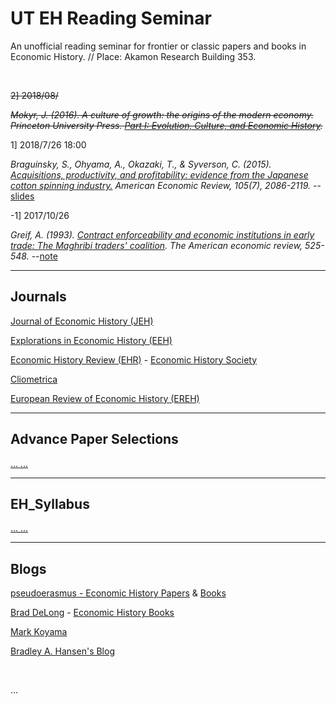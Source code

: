 # UT EH Reading Seminar

An unofficial reading seminar for frontier or classic papers and books in Economic History. 
// Place: Akamon Research Building 353.

<br />

~~2] 2018/08/~~

~~*Mokyr, J. (2016). A culture of growth: the origins of the modern economy. Princeton University Press. [Part I: Evolution, Culture, and Economic History](http://assets.press.princeton.edu/chapters/s10835.pdf).*~~

1] 2018/7/26 18:00

*Braguinsky, S., Ohyama, A., Okazaki, T., & Syverson, C. (2015). [Acquisitions, productivity, and profitability: evidence from the Japanese cotton spinning industry.](https://www.aeaweb.org/articles?id=10.1257/aer.20140150) American Economic Review, 105(7), 2086-2119.* --[slides](https://github.com/Alalalalaki/UT_EH/blob/master/historypre/Okazaki2015AER.pdf) 

-1] 2017/10/26

*Greif, A. (1993). [Contract enforceability and economic institutions in early trade: The Maghribi traders' coalition](https://www.jstor.org/stable/pdf/2117532.pdf). The American economic review, 525-548.* --[note](https://github.com/Alalalalaki/UT_EH/blob/master/historypre/Grief1993_2017:10.pdf)

------

## Journals

[Journal of Economic History (JEH)](https://www.cambridge.org/core/journals/journal-of-economic-history)

[Explorations in Economic History (EEH)](https://www.sciencedirect.com/journal/explorations-in-economic-history)

[Economic History Review (EHR)](https://onlinelibrary.wiley.com/journal/14680289) - [Economic History Society](http://www.ehs.org.uk/journal/)

[Cliometrica](https://link.springer.com/search?sortOrder=newestFirst&facet-content-type=Article&facet-journal-id=11698)

[European Review of Economic History (EREH)](https://academic.oup.com/ereh/advance-articles)

------

## Advance Paper Selections

[... ...](https://github.com/Alalalalaki/UT_EH/blob/master/Advance_EH_selection.md)

-----

## EH_Syllabus

[... ...](https://github.com/Alalalalaki/UT_EH/tree/master/EH_Syllabus)

------

## Blogs

[pseudoerasmus - Economic History Papers](https://pseudoerasmus.com/papers/) & [Books](https://pseudoerasmus.com/economic-history-books/)

[Brad DeLong](http://www.bradford-delong.com/2018/07/why-was-the-20th-century-not-a-chinese-century-an-outtake-from-slouching-towards-utopia-an-economic-history-of-the-long.html) - [Economic History Books](http://www.bradford-delong.com/2016/08/pseudoerasmuss-economic-history-reading-list.html)

[Mark Koyama](https://medium.com/@MarkKoyama/could-rome-have-had-an-industrial-revolution-4126717370a2) 

[Bradley A. Hansen's Blog](http://bradleyahansen.blogspot.com/2018/06/how-i-became-business-historian-bit-of.html)

<br />

... 
